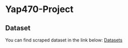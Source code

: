 # Yap470-Project

## Dataset
You can find scraped dataset in the link below:
[Datasets](https://drive.google.com/drive/folders/1DCNO_SwNzeXmvrEiHtazwUQggIS2s-li?usp=share_link)